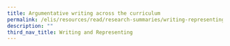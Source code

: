 ```yaml
---
title: Argumentative writing across the curriculum
permalink: /elis/resources/read/research-summaries/writing-representing/argumentative-writing-across-curriculum/
description: ""
third_nav_title: Writing and Representing
---
```

